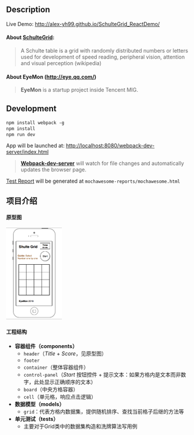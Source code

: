 ## Description

Live Demo: <http://alex-yh99.github.io/SchulteGrid_ReactDemo/>

#### About [SchulteGrid](https://en.wikipedia.org/wiki/Schulte_table):

> A Schulte table is a grid with randomly distributed numbers or letters used for development of speed reading, peripheral vision, attention and visual perception (wikipedia)

#### About EyeMon (<http://eye.qq.com/>)

> **EyeMon** is a startup project inside Tencent MIG.

## Development

```
npm install webpack -g
npm install
npm run dev
```

App will be launched at: <http://localhost:8080/webpack-dev-server/index.html>

> **[Webpack-dev-server](https://webpack.github.io/docs/webpack-dev-server.html)** will watch for file changes and automatically updates the browser page.

[Test Report](http://alex-yh99.github.io/SchulteGrid_ReactDemo/mochawesome-reports/mochawesome.html) will be generated at `mochawesome-reports/mochawesome.html`

## 项目介绍

#### 原型图

<img src="https://raw.githubusercontent.com/alex-yh99/SchulteGrid_ReactDemo/master/docs/prototype.png" width="30%">

#### 工程结构

- **容器组件（components）**
    - `header`（*Title* + *Score*，见原型图）
    - `footer`
    - `container`（整体容器组件）
    - `control-panel`（*Start* 按钮控件 + 提示文本：如果方格内是文本而非数字，此处显示正确顺序的文本）
    - `board`（中央方格容器）
    - `cell`（单元格，响应点击逻辑）
- **数据模型（models）**
    - `grid`：代表方格内数据集，提供随机排序、查找当前格子后继的方法等
- **单元测试（tests）**
    - 主要对于Grid类中的数据集构造和洗牌算法写用例

